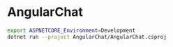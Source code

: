 # AngularChat

```bash
export ASPNETCORE_Environment=Development
dotnet run --project AngularChat/AngularChat.csproj
```

